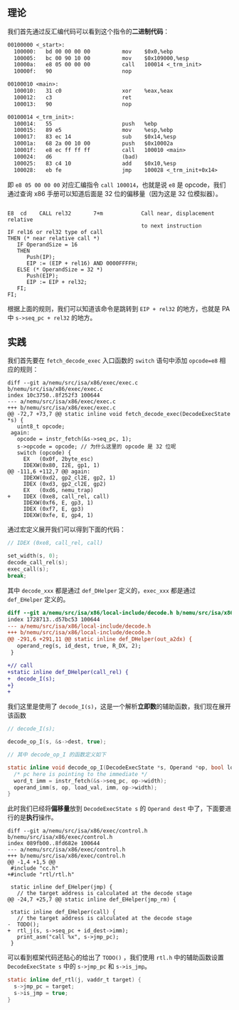 ## 理论

我们首先通过反汇编代码可以看到这个指令的**二进制代码**：
```txt
00100000 <_start>:
  100000:	bd 00 00 00 00       	mov    $0x0,%ebp
  100005:	bc 00 90 10 00       	mov    $0x109000,%esp
  10000a:	e8 05 00 00 00       	call   100014 <_trm_init>
  10000f:	90                   	nop

00100010 <main>:
  100010:	31 c0                	xor    %eax,%eax
  100012:	c3                   	ret    
  100013:	90                   	nop

00100014 <_trm_init>:
  100014:	55                   	push   %ebp
  100015:	89 e5                	mov    %esp,%ebp
  100017:	83 ec 14             	sub    $0x14,%esp
  10001a:	68 2a 00 10 00       	push   $0x10002a
  10001f:	e8 ec ff ff ff       	call   100010 <main>
  100024:	d6                   	(bad)  
  100025:	83 c4 10             	add    $0x10,%esp
  100028:	eb fe                	jmp    100028 <_trm_init+0x14>
```

即 `e8 05 00 00 00` 对应汇编指令 `call 100014`，也就是说 `e8` 是 opcode，我们通过查询 x86 手册可以知道后面是 32 位的偏移量（因为这是 32 位模拟器）。
```

E8  cd    CALL rel32       7+m            Call near, displacement relative
                                          to next instruction
IF rel16 or rel32 type of call
THEN (* near relative call *)
   IF OperandSize = 16
   THEN
      Push(IP);
      EIP := (EIP + rel16) AND 0000FFFFH;
   ELSE (* OperandSize = 32 *)
      Push(EIP);
      EIP := EIP + rel32;
   FI;
FI;
```

根据上面的规则，我们可以知道该命令是跳转到 `EIP + rel32` 的地方，也就是 PA 中 `s->seq_pc + rel32` 的地方。

## 实践

我们首先要在 `fetch_decode_exec` 入口函数的 `switch` 语句中添加 `opcode=e8` 相应的规则：

```git
diff --git a/nemu/src/isa/x86/exec/exec.c b/nemu/src/isa/x86/exec/exec.c
index 10c3750..8f252f3 100644
--- a/nemu/src/isa/x86/exec/exec.c
+++ b/nemu/src/isa/x86/exec/exec.c
@@ -72,7 +73,7 @@ static inline void fetch_decode_exec(DecodeExecState *s) {
   uint8_t opcode;
 again:
   opcode = instr_fetch(&s->seq_pc, 1);
   s->opcode = opcode; // 为什么这里的 opcode 是 32 位呢
   switch (opcode) {
     EX   (0x0f, 2byte_esc)
     IDEXW(0x80, I2E, gp1, 1)
@@ -111,6 +112,7 @@ again:
     IDEXW(0xd2, gp2_cl2E, gp2, 1)
     IDEX (0xd3, gp2_cl2E, gp2)
     EX   (0xd6, nemu_trap)
+    IDEX (0xe8, call_rel, call)
     IDEXW(0xf6, E, gp3, 1)
     IDEX (0xf7, E, gp3)
     IDEXW(0xfe, E, gp4, 1)
```

通过宏定义展开我们可以得到下面的代码：

```c
// IDEX (0xe8, call_rel, call)

set_width(s, 0);
decode_call_rel(s);
exec_call(s);
break;
```

其中 `decode_xxx` 都是通过 `def_DHelper` 定义的，`exec_xxx` 都是通过 `def_EHelper` 定义的。

```diff
diff --git a/nemu/src/isa/x86/local-include/decode.h b/nemu/src/isa/x86/local-include/decode.h
index 1728713..d57bc53 100644
--- a/nemu/src/isa/x86/local-include/decode.h
+++ b/nemu/src/isa/x86/local-include/decode.h
@@ -291,6 +291,11 @@ static inline def_DHelper(out_a2dx) {
   operand_reg(s, id_dest, true, R_DX, 2);
 }

+// call
+static inline def_DHelper(call_rel) {
+  decode_I(s);
+}
+
```

我们这里是使用了 `decode_I(s)`，这是一个解析**立即数**的辅助函数，我们现在展开该函数

```c
// decode_I(s);

decode_op_I(s, &s->dest, true);

// 其中 decode_op_I 的函数定义如下

static inline void decode_op_I(DecodeExecState *s, Operand *op, bool load_val) {
  /* pc here is pointing to the immediate */
  word_t imm = instr_fetch(&s->seq_pc, op->width);
  operand_imm(s, op, load_val, imm, op->width);
}
```

此时我们已经将**偏移量**放到 `DecodeExecState s` 的 `Operand dest` 中了，下面要进行的是**执行**操作。

```git
diff --git a/nemu/src/isa/x86/exec/control.h b/nemu/src/isa/x86/exec/control.h
index 089fb00..8fd682e 100644
--- a/nemu/src/isa/x86/exec/control.h
+++ b/nemu/src/isa/x86/exec/control.h
@@ -1,4 +1,5 @@
 #include "cc.h"
+#include "rtl/rtl.h"

 static inline def_EHelper(jmp) {
   // the target address is calculated at the decode stage
@@ -24,7 +25,7 @@ static inline def_EHelper(jmp_rm) {

 static inline def_EHelper(call) {
   // the target address is calculated at the decode stage
-  TODO();
+  rtl_j(s, s->seq_pc + id_dest->imm);
   print_asm("call %x", s->jmp_pc);
 }
```

可以看到框架代码还贴心的给出了 `TODO()` ，我们使用 `rtl.h` 中的辅助函数设置 `DecodeExecState s` 中的 `s->jmp_pc` 和 `s->is_jmp`。

```c
static inline def_rtl(j, vaddr_t target) {
  s->jmp_pc = target;
  s->is_jmp = true;
}
```